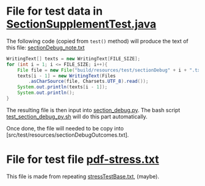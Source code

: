 # File for test data in [SectionSupplementTest.java](../../src/test/java/com/creativeartie/writerstudio/lang/markup/SectionSupplementTest.java)

The following code (copied from `test()` method) will produce the text of this
file: [sectionDebug_note.txt](sectionDebug_note.txt)
~~~java
WritingText[] texts = new WritingText[FILE_SIZE];
for (int i = 1; i <= FILE_SIZE; i++){
    File file = new File("build/resources/test/sectionDebug" + i + ".txt");
    texts[i - 1] = new WritingText(Files
        .asCharSource(file, Charsets.UTF_8).read());
    System.out.println(texts[i - 1]);
    System.out.println();
}
~~~

The resulting file is then input into [section_debug.py](section_debug.py). The bash script 
[test_section_debug_py.sh](test_section_debug_py.sh) will do this part automatically.

Once done, the file will needed to be copy into
[src/test/resources/sectionDebugOutcomes.txt].

# File for test file [pdf-stress.txt](src/test/resources/pdf-stress.txt)
This file is made from repeating [stressTestBase.txt](), (maybe).
